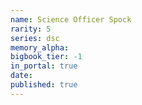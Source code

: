 ```yaml
---
name: Science Officer Spock
rarity: 5
series: dsc
memory_alpha:
bigbook_tier: -1
in_portal: true
date:
published: true
---
```



